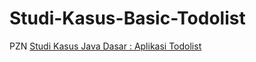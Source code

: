 # Studi-Kasus-Basic-Todolist
PZN
[Studi Kasus Java Dasar : Aplikasi Todolist](https://www.udemy.com/course/pemrograman-java-pemula-sampai-mahir/learn/lecture/24132214#overview)
